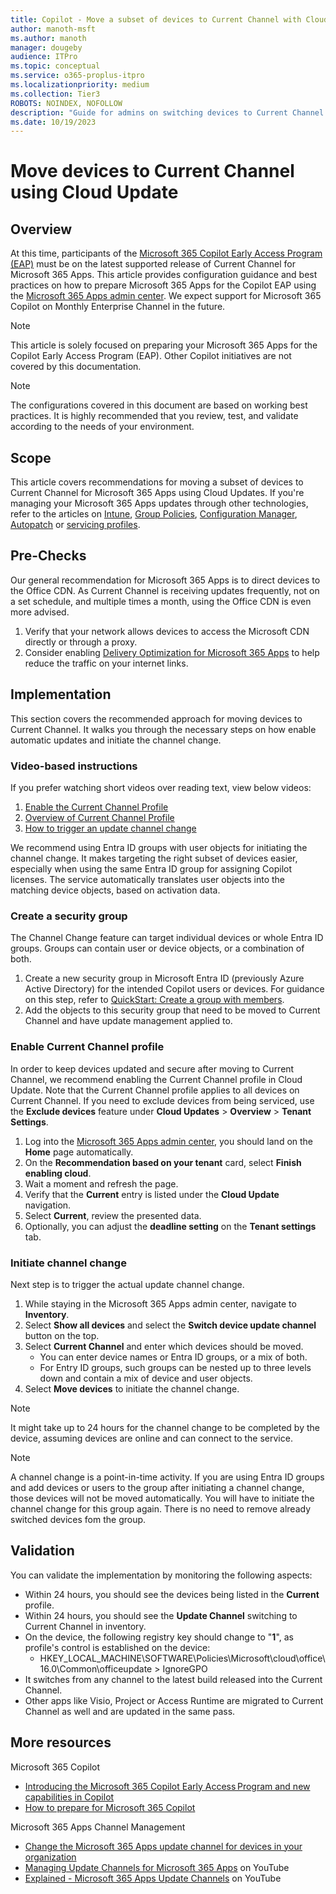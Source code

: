 ```yaml
---
title: Copilot - Move a subset of devices to Current Channel with Cloud Update
author: manoth-msft
ms.author: manoth
manager: dougeby
audience: ITPro
ms.topic: conceptual
ms.service: o365-proplus-itpro
ms.localizationpriority: medium
ms.collection: Tier3
ROBOTS: NOINDEX, NOFOLLOW
description: "Guide for admins on switching devices to Current Channel for Microsoft 365 Apps using Cloud Update"
ms.date: 10/19/2023
---
```


# Move devices to Current Channel using Cloud Update

## Overview

At this time, participants of the [Microsoft 365 Copilot Early Access Program (EAP)](https://www.microsoft.com/en-us/microsoft-365/blog/2023/05/09/introducing-the-microsoft-365-copilot-early-access-program-and-new-capabilities-in-copilot/) must be on the latest supported release of Current Channel for Microsoft 365 Apps. This article provides configuration guidance and best practices on how to prepare Microsoft 365 Apps for the Copilot EAP using the [Microsoft 365 Apps admin center](https://config.office.com). We expect support for Microsoft 365 Copilot on Monthly Enterprise Channel in the future.

> [!NOTE]
> This article is solely focused on preparing your Microsoft 365 Apps for the Copilot Early Access Program (EAP). Other Copilot initiatives are not covered by this documentation.

> [!NOTE]
> The configurations covered in this document are based on working best practices. It is highly recommended that you review, test, and validate according to the needs of your environment.
 
## Scope
This article covers recommendations for moving a subset of devices to Current Channel for Microsoft 365 Apps using Cloud Updates. If you're managing your Microsoft 365 Apps updates through other technologies, refer to the articles on [Intune](move-devices-channel-intune.md), [Group Policies](move-devices-channel-group-policy.md), [Configuration Manager](move-devices-channel-configmgr.md), [Autopatch](move-devices-channel-autopatch.md) or [servicing profiles](move-devices-channel-servicingprofiles.md).

## Pre-Checks
Our general recommendation for Microsoft 365 Apps is to direct devices to the Office CDN. As Current Channel is receiving updates frequently, not on a set schedule, and multiple times a month, using the Office CDN is even more advised.
1.	Verify that your network allows devices to access the Microsoft CDN directly or through a proxy.
2.	Consider enabling [Delivery Optimization for Microsoft 365 Apps](../delivery-optimization.md) to help reduce the traffic on your internet links.

## Implementation
This section covers the recommended approach for moving devices to Current Channel. It walks you through the necessary steps on how enable automatic updates and initiate the channel change.

### Video-based instructions
If you prefer watching short videos over reading text, view below videos:
1. [Enable the Current Channel Profile](https://youtu.be/lRegLZUjkUY)
2. [Overview of Current Channel Profile](https://youtu.be/wwguIOw788I)
3. [How to trigger an update channel change](https://youtu.be/tFmktdQsKgY)

We recommend using Entra ID groups with user objects for initiating the channel change. It makes targeting the right subset of devices easier, especially when using the same Entra ID group for assigning Copilot licenses. The service automatically translates user objects into the matching device objects, based on activation data.

### Create a security group
The Channel Change feature can target individual devices or whole Entra ID groups. Groups can contain user or device objects, or a combination of both.

1.	Create a new security group in Microsoft Entra ID (previously Azure Active Directory) for the intended Copilot users or devices. For guidance on this step, refer to [QuickStart: Create a group with members](/azure/active-directory/fundamentals/groups-view-azure-portal).
2.	Add the objects to this security group that need to be moved to Current Channel and have update management applied to. 

### Enable Current Channel profile
In order to keep devices updated and secure after moving to Current Channel, we recommend enabling the Current Channel profile in Cloud Update. Note that the Current Channel profile applies to all devices on Current Channel. If you need to exclude devices from being serviced, use the **Exclude devices** feature under **Cloud Updates** > **Overview** > **Tenant Settings**.

1. Log into the [Microsoft 365 Apps admin center](https://config.office.com), you should land on the **Home** page automatically.
2. On the **Recommendation based on your tenant** card, select **Finish enabling cloud**.
3. Wait a moment and refresh the page.
4. Verify that the **Current** entry is listed under the **Cloud Update** navigation.
5. Select **Current**, review the presented data.
6. Optionally, you can adjust the **deadline setting** on the **Tenant settings** tab.

### Initiate channel change
Next step is to trigger the actual update channel change.
1. While staying in the Microsoft 365 Apps admin center, navigate to **Inventory**.
2. Select **Show all devices** and select the **Switch device update channel** button on the top.
3. Select **Current Channel** and enter which devices should be moved.
    - You can enter device names or Entra ID groups, or a mix of both.
    - For Entry ID groups, such groups can be nested up to three levels down and contain a mix of device and user objects.
4. Select **Move devices** to initiate the channel change.

> [!NOTE]
> It might take up to 24 hours for the channel change to be completed by the device, assuming devices are online and can connect to the service.

> [!NOTE]
> A channel change is a point-in-time activity. If you are using Entra ID groups and add devices or users to the group after initiating a channel change, those devices will not be moved automatically. You will have to initiate the channel change for this group again. There is no need to remove already switched devices fom the group.

## Validation
You can validate the implementation by monitoring the following aspects:
- Within 24 hours, you should see the devices being listed in the **Current** profile.
- Within 24 hours, you should see the **Update Channel** switching to Current Channel in inventory.
- On the device, the following registry key should change to "**1**", as profile's control is established on the device:
   - HKEY_LOCAL_MACHINE\SOFTWARE\Policies\Microsoft\cloud\office\16.0\Common\officeupdate > IgnoreGPO
- It switches from any channel to the latest build released into the Current Channel.
- Other apps like Visio, Project or Access Runtime are migrated to Current Channel as well and are updated in the same pass.

## More resources
Microsoft 365 Copilot
- [Introducing the Microsoft 365 Copilot Early Access Program and new capabilities in Copilot](https://www.microsoft.com/en-us/microsoft-365/blog/2023/05/09/introducing-the-microsoft-365-copilot-early-access-program-and-new-capabilities-in-copilot/)
- [How to prepare for Microsoft 365 Copilot](https://techcommunity.microsoft.com/t5/microsoft-365-copilot/how-to-prepare-for-microsoft-365-copilot/ba-p/3851566)

Microsoft 365 Apps Channel Management
- [Change the Microsoft 365 Apps update channel for devices in your organization](./change-update-channels.md)
-	[Managing Update Channels for Microsoft 365 Apps](https://www.youtube.com/watch?v=rIpoloAZnSg) on YouTube
-	[Explained - Microsoft 365 Apps Update Channels](https://www.youtube.com/watch?v=eNn4PDkmo7s) on YouTube
